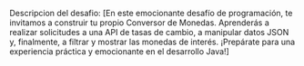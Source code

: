 Descripcion del desafio: 
[En este emocionante desafío de programación, te invitamos a construir tu propio Conversor de Monedas. Aprenderás a realizar solicitudes a una API de tasas de cambio, a manipular datos JSON y, finalmente, 
a filtrar y mostrar las monedas de interés. 
¡Prepárate para una experiencia práctica y emocionante en el desarrollo Java!] 

